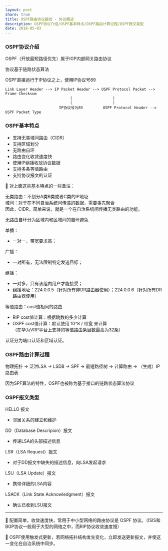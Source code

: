 ```yaml
---
layout: post
share: true
title: OSPF路由协议基础 - 协议概述
description: OSPF协议介绍/OSPF基本特点/OSPF路由计算过程/OSPF报文类型
date: 2018-05-03
---
```


### OSPF协议介绍

OSPF（开放最短路径优先）属于IGP内部网关路由协议

协议基于链路状态算法

OSPF直接运行于IP协议之上，使用IP协议号89

```
Link Layer Header --> IP Packet Header --> OSPF Protocol Packet --> Frame Checksum
                             |                  |
                             |                  |
                        IP协议号为89         OSPF Protocol Header --> OSPF Packet Type
```

### OSPF基本特点

 - 支持无类域间路由（CIDR）
 - 支持区域划分
 - 无路由自环
 - 路由变化收敛速度快
 - 使用IP组播收放协议数据
 - 支持多条等值路由
 - 支持协议报文的认证

📩 对上面这些基本特点的一些备注：

无类路由：不划分A类B类或者C类的IP地址  
域间：对于在不同自治系统间传递的数据，需要事先聚合  
因此，CIDR，简单来说，就是一个在自治系统间传播无类路由的功能。

无路由自环分为区域内和区域间的自环避免

单播：  
 - 一对一，带宽要求高；    

广播：  
 - 一对所有，无法限制特定发送目标；  

组播： 
 - 一对多，只有该组内用户才能接受；
 - 组播地址：224.0.0.5（针对所有非DR路由器使用）；224.0.0.6（针对所有DR路由器使用）

等值路由：cost值相同的路由
 - RIP cost值计算：根据跳数的多少计算
 - OSPF cost值计算：默认使用 10^8 / 带宽 来计算  
（在华为VRP平台上支持的等值路由条目数最高为32条）

认证分为端口认证和区域认证。

### OSPF路由计算过程

物理拓扑 -> 泛洪LSA -> LSDB -> SPF -> 最短路径树 -> 计算路由 -> （生成）IP路由表

因为SPF算法的特性，OSPF也被称为基于接口的链路状态算法协议

### OSPF报文类型

HELLO 报文
 - 邻居关系的建立和维护

DD（Database Descripion）报文
 - 传递LSA的头部描述信息

LSR（LSA Request）报文
 - 对于DD报文中缺失的描述信息，向LSA发起请求

LSU（LSA Update）报文
 - 携带详细的LSA内容

LSACK（Link State Acknowledgment）报文
 - 确认已收到LSU报文

---

📌 配置简单，收敛速度快，常用于中小型网络的路由协议是 OSPF 协议。（ISIS和BGP协议一般用于大型的网络之中，而RIP协议收敛速度慢）

📌 OSPF使用触发式更新，若网络拓扑结构发生变化，立即发送更新报文，并使这一变化在自治系统中同步。